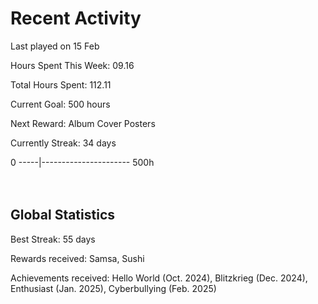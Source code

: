 # Recent Activity
Last played on 15 Feb  

Hours Spent This Week: 09.16  

Total Hours Spent: 112.11  

Current Goal: 500 hours  

Next Reward: Album Cover Posters 

Currently Streak: 34 days 

0 -----|---------------------- 500h  
<br><br>

## Global Statistics
Best Streak: 55 days

Rewards received: Samsa, Sushi

Achievements received: Hello World (Oct. 2024), Blitzkrieg (Dec. 2024), Enthusiast (Jan. 2025), Cyberbullying (Feb. 2025)
